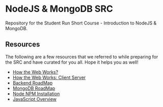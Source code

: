 # NodeJS & MongoDB SRC

Repository for the Student Run Short Course - Introduction to NodeJS & MongoDB.

## Resources
The following are a few resources that we referred to while preparing for the SRC and have curated for you all. Hope it helps you as well!

- [How the Web Works?](https://www.freecodecamp.org/news/how-the-web-works-a-primer-for-newcomers-to-web-development-or-anyone-really-b4584e63585c/)
- [How the Web Works: Client Server](https://medium.com/free-code-camp/how-the-web-works-part-ii-client-server-model-the-structure-of-a-web-application-735b4b6d76e3#.e6tmj8112)
- [Backend RoadMap](https://roadmap.sh/backend)
- [MongoDB RoadMap](https://roadmap.sh/mongodb)
- [Node NPM Installation](https://www.taniarascia.com/how-to-install-and-use-node-js-and-npm-mac-and-windows/)
- [JavaScript Overview](https://developer.mozilla.org/en-US/docs/Web/JavaScript/Language_overview)